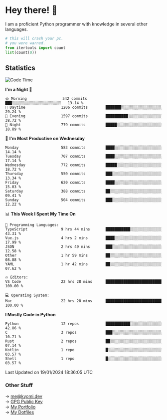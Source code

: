 # Hey there! 👋

I am a proficient Python programmer with knowledge in several other languages.

```py
# this will crash your pc.
# you were warned.
from itertools import count
list(count(0))
```

## Statistics
<!--START_SECTION:waka-->
![Code Time](http://img.shields.io/badge/Code%20Time-796%20hrs%2051%20mins-blue)

**I'm a Night 🦉** 

```text
🌞 Morning                542 commits         ███░░░░░░░░░░░░░░░░░░░░░░   13.14 % 
🌆 Daytime                1206 commits        ███████░░░░░░░░░░░░░░░░░░   29.24 % 
🌃 Evening                1597 commits        ██████████░░░░░░░░░░░░░░░   38.72 % 
🌙 Night                  779 commits         █████░░░░░░░░░░░░░░░░░░░░   18.89 % 
```
📅 **I'm Most Productive on Wednesday** 

```text
Monday                   583 commits         ████░░░░░░░░░░░░░░░░░░░░░   14.14 % 
Tuesday                  707 commits         ████░░░░░░░░░░░░░░░░░░░░░   17.14 % 
Wednesday                772 commits         █████░░░░░░░░░░░░░░░░░░░░   18.72 % 
Thursday                 550 commits         ███░░░░░░░░░░░░░░░░░░░░░░   13.34 % 
Friday                   620 commits         ████░░░░░░░░░░░░░░░░░░░░░   15.03 % 
Saturday                 388 commits         ██░░░░░░░░░░░░░░░░░░░░░░░   09.41 % 
Sunday                   504 commits         ███░░░░░░░░░░░░░░░░░░░░░░   12.22 % 
```


📊 **This Week I Spent My Time On** 

```text
💬 Programming Languages: 
TypeScript               9 hrs 44 mins       ███████████░░░░░░░░░░░░░░   43.31 % 
Vue.js                   4 hrs 2 mins        ████░░░░░░░░░░░░░░░░░░░░░   17.99 % 
JSON                     2 hrs 49 mins       ███░░░░░░░░░░░░░░░░░░░░░░   12.58 % 
Other                    1 hr 59 mins        ██░░░░░░░░░░░░░░░░░░░░░░░   08.88 % 
YAML                     1 hr 42 mins        ██░░░░░░░░░░░░░░░░░░░░░░░   07.62 % 

🔥 Editors: 
VS Code                  22 hrs 28 mins      █████████████████████████   100.00 % 

💻 Operating System: 
Mac                      22 hrs 28 mins      █████████████████████████   100.00 % 
```

**I Mostly Code in Python** 

```text
Python                   12 repos            ███████████░░░░░░░░░░░░░░   42.86 % 
C                        3 repos             ███░░░░░░░░░░░░░░░░░░░░░░   10.71 % 
Rust                     2 repos             ██░░░░░░░░░░░░░░░░░░░░░░░   07.14 % 
Kotlin                   1 repo              █░░░░░░░░░░░░░░░░░░░░░░░░   03.57 % 
Shell                    1 repo              █░░░░░░░░░░░░░░░░░░░░░░░░   03.57 % 
```




 Last Updated on 19/01/2024 18:36:05 UTC
<!--END_SECTION:waka-->

### Other Stuff

→ [me@kyomi.dev](mailto:me@kyomi.dev)\
→ [GPG Public Key](https://github.com/bitterteriyaki.gpg)\
→ [My Portfolio](https://kyomi.dev)\
→ [My Dotfiles](https://github.com/bitterteriyaki/dotfiles)
